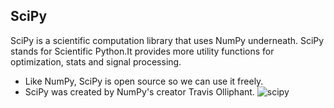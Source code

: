 ## SciPy
SciPy is a scientific computation library that uses NumPy underneath.
SciPy stands for Scientific Python.It provides more utility functions for optimization, stats and signal processing.
 * Like NumPy, SciPy is open source so we can use it freely.
 * SciPy was created by NumPy's creator Travis Olliphant.
![scipy](https://github.com/ThisIs-Developer/Python/assets/109382325/0f0cd351-227f-4227-9918-9f4f194da488)
